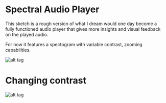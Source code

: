 # Spectral Audio Player
This sketch is a rough version of what I dream would one day become a fully functioned audio player that gives more insights and visual feedback on the played audio.

For now it features a spectogram with variable contrast, zooming capabilities.


![alt tag](https://github.com/n-marcus/SpectralAudioPlayer/blob/master/SpectralAudioGIF1.gif)

# Changing contrast
![alt tag](https://github.com/n-marcus/SpectralAudioPlayer/blob/master/SpectralAudioGIF2.gif)
